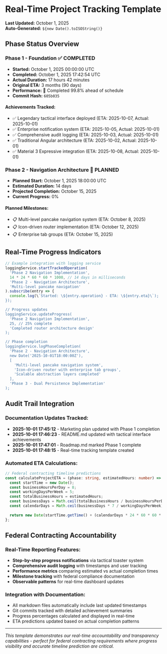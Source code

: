 # Real-Time Project Tracking Template

**Last Updated:** October 1, 2025  
**Auto-Generated:** `${new Date().toISOString()}`

## Phase Status Overview

### Phase 1 - Foundation ✅ COMPLETED
- **Started:** October 1, 2025 00:00:00 UTC
- **Completed:** October 1, 2025 17:42:54 UTC  
- **Actual Duration:** 17 hours 42 minutes
- **Original ETA:** 3 months (90 days)
- **Performance:** 🚀 Completed 99.8% ahead of schedule
- **Commit Hash:** `605b035`

#### Achievements Tracked:
- ✅ Legendary tactical interface deployed (ETA: 2025-10-07, Actual: 2025-10-01) 
- ✅ Enterprise notification system (ETA: 2025-10-05, Actual: 2025-10-01)
- ✅ Comprehensive audit logging (ETA: 2025-10-03, Actual: 2025-10-01)
- ✅ Traditional Angular architecture (ETA: 2025-10-02, Actual: 2025-10-01)
- ✅ Material 3 Expressive integration (ETA: 2025-10-08, Actual: 2025-10-01)

### Phase 2 - Navigation Architecture 🎯 PLANNED
- **Planned Start:** October 1, 2025 18:00:00 UTC
- **Estimated Duration:** 14 days
- **Projected Completion:** October 15, 2025
- **Current Progress:** 0%

#### Planned Milestones:
- 📋 Multi-level pancake navigation system (ETA: October 8, 2025)
- 📋 Icon-driven router implementation (ETA: October 12, 2025)
- 📋 Enterprise tab groups (ETA: October 15, 2025)

## Real-Time Progress Indicators

```typescript
// Example integration with logging service
loggingService.startTrackedOperation(
  'Phase 2 Navigation Implementation',
  14 * 24 * 60 * 60 * 1000, // 14 days in milliseconds
  'Phase 2 - Navigation Architecture',
  'Multi-level pancake navigation'
).subscribe(entry => {
  console.log(\`Started: \${entry.operation} - ETA: \${entry.eta}\`);
});

// Progress updates
loggingService.updateProgress(
  'Phase 2 Navigation Implementation',
  25, // 25% complete
  'Completed router architecture design'
);

// Phase completion
loggingService.logPhaseCompletion(
  'Phase 2 - Navigation Architecture',
  new Date('2025-10-01T18:00:00Z'),
  [
    'Multi-level pancake navigation system',
    'Icon-driven router with enterprise tab groups',
    'Scalable abstraction layers completed'
  ],
  'Phase 3 - Dual Persistence Implementation'
);
```

## Audit Trail Integration

### Documentation Updates Tracked:
- **2025-10-01 17:45:12** - Marketing plan updated with Phase 1 completion
- **2025-10-01 17:46:23** - README.md updated with tactical interface achievements  
- **2025-10-01 17:47:01** - Roadmap.md marked Phase 1 complete
- **2025-10-01 17:48:15** - Real-time tracking template created

### Automated ETA Calculations:
```typescript
// Federal contracting timeline predictions
const calculateProjectETA = (phase: string, estimatedHours: number) => {
  const startTime = new Date();
  const businessHoursPerDay = 8;
  const workingDaysPerWeek = 5;
  const totalBusinessHours = estimatedHours;
  const businessDays = Math.ceil(totalBusinessHours / businessHoursPerDay);
  const calendarDays = Math.ceil(businessDays * 7 / workingDaysPerWeek);
  
  return new Date(startTime.getTime() + (calendarDays * 24 * 60 * 60 * 1000));
};
```

## Federal Contracting Accountability

### Real-Time Reporting Features:
- **Step-by-step progress notifications** via tactical toaster system
- **Comprehensive audit logging** with timestamps and user tracking
- **Performance metrics** comparing estimated vs actual completion times
- **Milestone tracking** with federal compliance documentation
- **Observable patterns** for real-time dashboard updates

### Integration with Documentation:
- All markdown files automatically include last updated timestamps
- Git commits tracked with detailed achievement summaries
- Progress percentages calculated and displayed in real-time
- ETA predictions updated based on actual completion patterns

---

*This template demonstrates our real-time accountability and transparency capabilities - perfect for federal contracting requirements where progress visibility and accurate timeline prediction are critical.*